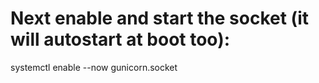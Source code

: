 # Next enable and start the socket (it will autostart at boot too):
systemctl enable --now gunicorn.socket
